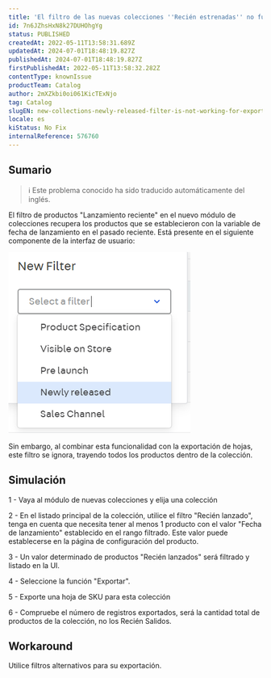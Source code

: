 ```yaml
---
title: 'El filtro de las nuevas colecciones ''Recién estrenadas'' no funciona en las exportaciones'
id: 7n6JZhsHxN8k27DUHOhgYg
status: PUBLISHED
createdAt: 2022-05-11T13:58:31.689Z
updatedAt: 2024-07-01T18:48:19.827Z
publishedAt: 2024-07-01T18:48:19.827Z
firstPublishedAt: 2022-05-11T13:58:32.282Z
contentType: knownIssue
productTeam: Catalog
author: 2mXZkbi0oi061KicTExNjo
tag: Catalog
slugEN: new-collections-newly-released-filter-is-not-working-for-exports
locale: es
kiStatus: No Fix
internalReference: 576760
---
```


## Sumario

>ℹ️ Este problema conocido ha sido traducido automáticamente del inglés.


El filtro de productos "Lanzamiento reciente" en el nuevo módulo de colecciones recupera los productos que se establecieron con la variable de fecha de lanzamiento en el pasado reciente. Está presente en el siguiente componente de la interfaz de usuario:

 ![](https://raw.githubusercontent.com/vtexdocs/known-issues/refs/heads/main/docs/es/known-issues/Catalog/el-filtro-de-las-nuevas-colecciones-recien-estrenadas-no-funciona-en-las-exportaciones_1.png)

Sin embargo, al combinar esta funcionalidad con la exportación de hojas, este filtro se ignora, trayendo todos los productos dentro de la colección.






## Simulación


1 - Vaya al módulo de nuevas colecciones y elija una colección

2 - En el listado principal de la colección, utilice el filtro "Recién lanzado", tenga en cuenta que necesita tener al menos 1 producto con el valor "Fecha de lanzamiento" establecido en el rango filtrado. Este valor puede establecerse en la página de configuración del producto.

3 - Un valor determinado de productos "Recién lanzados" será filtrado y listado en la UI.

4 - Seleccione la función "Exportar".

5 - Exporte una hoja de SKU para esta colección

6 - Compruebe el número de registros exportados, será la cantidad total de productos de la colección, no los Recién Salidos.






## Workaround


Utilice filtros alternativos para su exportación.

